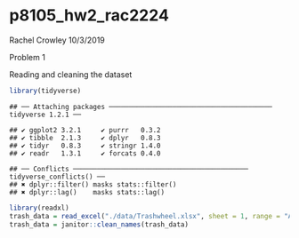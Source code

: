 p8105\_hw2\_rac2224
================
Rachel Crowley
10/3/2019

Problem 1

Reading and cleaning the
    dataset

``` r
library(tidyverse)
```

    ## ── Attaching packages ───────────────────────────────────────── tidyverse 1.2.1 ──

    ## ✔ ggplot2 3.2.1     ✔ purrr   0.3.2
    ## ✔ tibble  2.1.3     ✔ dplyr   0.8.3
    ## ✔ tidyr   0.8.3     ✔ stringr 1.4.0
    ## ✔ readr   1.3.1     ✔ forcats 0.4.0

    ## ── Conflicts ──────────────────────────────────────────── tidyverse_conflicts() ──
    ## ✖ dplyr::filter() masks stats::filter()
    ## ✖ dplyr::lag()    masks stats::lag()

``` r
library(readxl)
trash_data = read_excel("./data/Trashwheel.xlsx", sheet = 1, range = "A2:N408", col_types = NULL)
trash_data = janitor::clean_names(trash_data)
```
